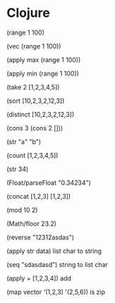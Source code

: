 # Clojure

(range 1 100) 

(vec (range 1 100)) 

(apply max (range 1 100)) 

(apply min (range 1 100)) 

(take 2 [1,2,3,4,5]) 

(sort [10,2,3,2,12,3])  

(distinct [10,2,3,2,12,3]) 

(cons 3 (cons 2 []))  

(str  "a" "b") 

(count [1,2,3,4,5]) 

(str 34) 

(Float/parseFloat "0.34234") 

(concat [1,2,3] [1,2,3])  

(mod 10 2) 

(Math/floor 23.2) 

(reverse "12312asdas") 

(apply str data)   list char to string 

(seq "sdasdasd")   string to list char 

(apply + [1,2,3,4])   add 

(map vector  '(1,2,3) '(2,5,6))  is zip 
